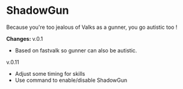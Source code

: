 # ShadowGun
Because you're too jealous of Valks as a gunner, you go autistic too ! 
<b></b>

<b> Changes: </b>
  v.0.1
  - Based on fastvalk so gunner can also be autistic.
  
<b> </b>
  v.0.11
  - Adjust some timing for skills
  - Use command to enable/disable ShadowGun
